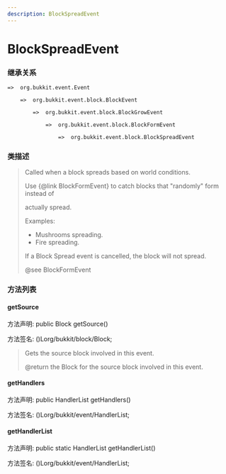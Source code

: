 ```yaml
---
description: BlockSpreadEvent
---
```


# BlockSpreadEvent

### 继承关系

    =>  org.bukkit.event.Event

        =>  org.bukkit.event.block.BlockEvent

            =>  org.bukkit.event.block.BlockGrowEvent

                =>  org.bukkit.event.block.BlockFormEvent

                    =>  org.bukkit.event.block.BlockSpreadEvent

### 类描述

> Called when a block spreads based on world conditions.
>
> <p>
>
> Use {@link BlockFormEvent} to catch blocks that "randomly" form instead of
>
> actually spread.
>
> <p>
>
> Examples:
>
> <ul>
>
> <li>Mushrooms spreading.
>
> <li>Fire spreading.
>
> </ul>
>
> <p>
>
> If a Block Spread event is cancelled, the block will not spread.
>
> @see BlockFormEvent

### 方法列表

#### getSource

方法声明: public Block getSource()

方法签名: ()Lorg/bukkit/block/Block;

> Gets the source block involved in this event.
>
> @return the Block for the source block involved in this event.

#### getHandlers

方法声明: public HandlerList getHandlers()

方法签名: ()Lorg/bukkit/event/HandlerList;

#### getHandlerList

方法声明: public static HandlerList getHandlerList()

方法签名: ()Lorg/bukkit/event/HandlerList;